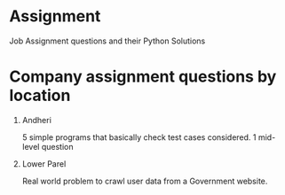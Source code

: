 # Assignment
Job Assignment questions and their Python Solutions

# Company assignment questions by location

1. Andheri

    5 simple programs that basically check test cases considered.
    1 mid-level question

2. Lower Parel

    Real world problem to crawl user data from a Government website.
